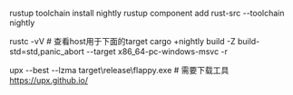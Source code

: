 rustup toolchain install nightly
rustup component add rust-src --toolchain nightly

rustc -vV # 查看host用于下面的target
cargo +nightly build -Z build-std=std,panic_abort --target x86_64-pc-windows-msvc -r

upx --best --lzma target\release\flappy.exe # 需要下载工具 https://upx.github.io/